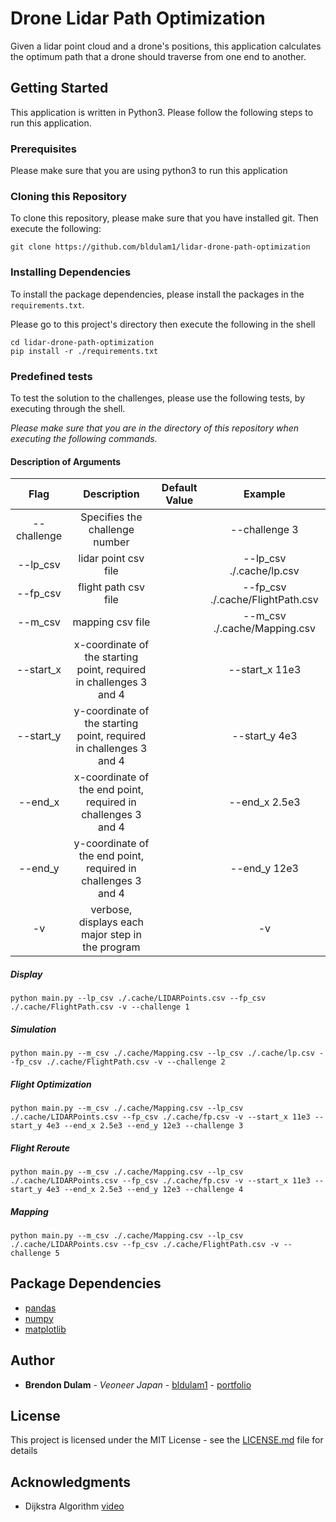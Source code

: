# Drone Lidar Path Optimization

Given a lidar point cloud and a drone's positions, this application calculates the optimum path that a drone should traverse from one end to another.

## Getting Started

This application is written in Python3. Please follow the following steps to run this application.

### Prerequisites

Please make sure that you are using python3 to run this application

### Cloning this Repository

To clone this repository, please make sure that you have installed git.
Then execute the following:

```shell script
git clone https://github.com/bldulam1/lidar-drone-path-optimization
```
### Installing Dependencies

To install the package dependencies, please install the packages in the `requirements.txt`.

Please go to this project's directory then execute the following in the shell

```shell script
cd lidar-drone-path-optimization
pip install -r ./requirements.txt
```

### Predefined tests
To test the solution to the challenges, please use the following tests, by executing through the shell.

_Please make sure that you are in the directory of this repository when executing the following commands._

#### Description of Arguments

|     Flag    	|                             Description                             	| Default Value 	|              Example             	|
|:-----------:	|:-------------------------------------------------------------------:	|---------------	|:--------------------------------:	|
| --challenge 	|                    Specifies the challenge number                   	|               	| --challenge 3                    	|
| --lp_csv    	|                         lidar point csv file                        	|               	| --lp_csv ./.cache/lp.csv         	|
| --fp_csv    	|                         flight path csv file                        	|               	| --fp_csv ./.cache/FlightPath.csv 	|
| --m_csv     	|                           mapping csv file                          	|               	| --m_csv ./.cache/Mapping.csv     	|
| --start_x   	|  x-coordinate of the starting point, required in challenges 3 and 4 	|               	| --start_x 11e3                   	|
| --start_y   	| y-coordinate of the starting point,  required in challenges 3 and 4 	|               	| --start_y 4e3                    	|
| --end_x     	|    x-coordinate of the end point,  required in challenges 3 and 4   	|               	| --end_x 2.5e3                    	|
| --end_y     	|    y-coordinate of the end point,  required in challenges 3 and 4   	|               	| --end_y 12e3                     	|
| -v          	|          verbose,  displays each major step in the program          	|               	| -v                               	|

##### Display
```shell script
python main.py --lp_csv ./.cache/LIDARPoints.csv --fp_csv ./.cache/FlightPath.csv -v --challenge 1
```

##### Simulation
```shell script
python main.py --m_csv ./.cache/Mapping.csv --lp_csv ./.cache/lp.csv --fp_csv ./.cache/FlightPath.csv -v --challenge 2
```

##### Flight Optimization
```shell script
python main.py --m_csv ./.cache/Mapping.csv --lp_csv ./.cache/LIDARPoints.csv --fp_csv ./.cache/fp.csv -v --start_x 11e3 --start_y 4e3 --end_x 2.5e3 --end_y 12e3 --challenge 3
```


##### Flight Reroute
```shell script
python main.py --m_csv ./.cache/Mapping.csv --lp_csv ./.cache/LIDARPoints.csv --fp_csv ./.cache/fp.csv -v --start_x 11e3 --start_y 4e3 --end_x 2.5e3 --end_y 12e3 --challenge 4
```

##### Mapping
```shell script
python main.py --m_csv ./.cache/Mapping.csv --lp_csv ./.cache/LIDARPoints.csv --fp_csv ./.cache/FlightPath.csv -v --challenge 5
```


## Package Dependencies
* [pandas](https://pandas.pydata.org/docs/)
* [numpy](https://numpy.org/)
* [matplotlib](https://matplotlib.org/)


## Author

* **Brendon Dulam** - *Veoneer Japan* - [bldulam1](https://github.com/bldulam1) - [portfolio](https://bdulam.netlify.com)


## License

This project is licensed under the MIT License - see the [LICENSE.md](./LICENSE.md) file for details

## Acknowledgments

* Dijkstra Algorithm [video](https://www.youtube.com/watch?v=gdmfOwyQlcI&t=229s)
